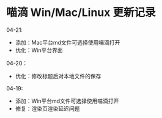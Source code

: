 # 喵滴 Win/Mac/Linux 更新记录

04-21:
* 添加：Mac平台md文件可选择使用喵滴打开
* 优化：Win平台界面

04-20：
* 优化：修改标题后对本地文件的保存

04-19:
* 添加：Win平台md文件可选择使用喵滴打开
* 修复：渲染页渲染延迟问题